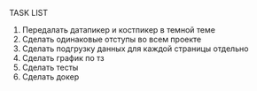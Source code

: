 TASK LIST
1. Передалать датапикер и костпикер в темной теме
2. Сделать одинаковые отступы во всем проекте
2. Сделать подгрузку данных для каждой страницы отдельно
3. Сделать график по тз
4. Сделать тесты
5. Сделать докер

